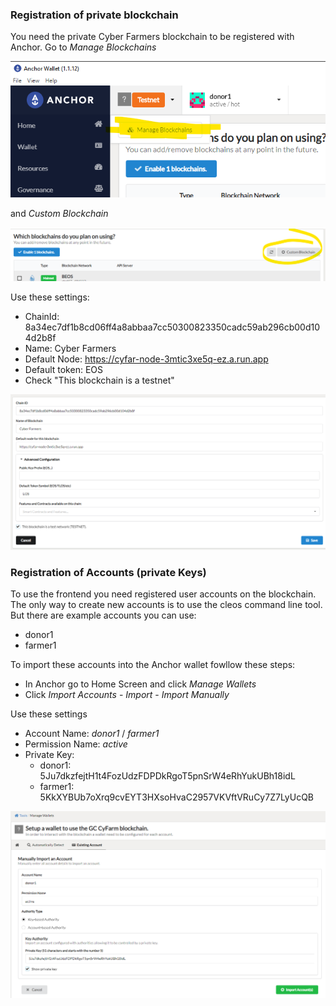 ### Registration of private blockchain
You need the private Cyber Farmers blockchain to be registered with Anchor.
Go to *Manage Blockchains*

![text](https://github.com/Eulinky/cyfarm/blob/main/documentation/anchor1.png)

and *Custom Blockchain*

![text](https://github.com/Eulinky/cyfarm/blob/main/documentation/anchor2.png)

Use these settings:

- ChainId: 8a34ec7df1b8cd06ff4a8abbaa7cc50300823350cadc59ab296cb00d104d2b8f
- Name: Cyber Farmers
- Default Node: https://cyfar-node-3mtic3xe5q-ez.a.run.app
- Default token: EOS
- Check "This blockchain is a testnet"

![text](https://github.com/Eulinky/cyfarm/blob/main/documentation/anchor3.png)

### Registration of Accounts (private Keys)
To use the frontend you need registered user accounts on the blockchain. The only way to create new accounts is to use the cleos command line tool. But there are example accounts you can use:

- donor1
- farmer1

To import these accounts into the Anchor wallet fowllow these steps:

- In Anchor go to Home Screen and click *Manage Wallets*
- Click *Import Accounts* - *Import* - *Import Manually*

Use these settings
- Account Name: *donor1* / *farmer1*
- Permission Name: *active*
- Private Key:
    - donor1: 5Ju7dkzfejtH1t4FozUdzFDPDkRgoT5pnSrW4eRhYukUBh18idL
    - farmer1: 5KkXYBUb7oXrq9cvEYT3HXsoHvaC2957VKVftVRuCy7Z7LyUcQB

![text](https://github.com/Eulinky/cyfarm/blob/main/documentation/anchor4.png)